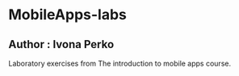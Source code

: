 # MobileApps-labs
## Author : Ivona Perko

Laboratory exercises from The introduction to mobile apps course.
